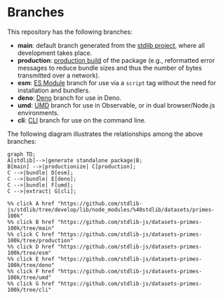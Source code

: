 <!--

@license Apache-2.0

Copyright (c) 2023 The Stdlib Authors.

Licensed under the Apache License, Version 2.0 (the "License");
you may not use this file except in compliance with the License.
You may obtain a copy of the License at

    http://www.apache.org/licenses/LICENSE-2.0

Unless required by applicable law or agreed to in writing, software
distributed under the License is distributed on an "AS IS" BASIS,
WITHOUT WARRANTIES OR CONDITIONS OF ANY KIND, either express or implied.
See the License for the specific language governing permissions and
limitations under the License.

-->

# Branches

This repository has the following branches:

-   **main**: default branch generated from the [stdlib project][stdlib-url], where all development takes place.
-   **production**: [production build][production-url] of the package (e.g., reformatted error messages to reduce bundle sizes and thus the number of bytes transmitted over a network).
-   **esm**: [ES Module][esm-url] branch for use via a `script` tag without the need for installation and bundlers.
-   **deno**: [Deno][deno-url] branch for use in Deno.
-   **umd**: [UMD][umd-url] branch for use in Observable, or in dual browser/Node.js environments.
-   **cli**: [CLI][cli-url] branch for use on the command line.

The following diagram illustrates the relationships among the above branches:

```mermaid
graph TD;
A[stdlib]-->|generate standalone package|B;
B[main] -->|productionize| C[production];
C -->|bundle| D[esm];
C -->|bundle| E[deno];
C -->|bundle| F[umd];
C -->|extract| G[cli];

%% click A href "https://github.com/stdlib-js/stdlib/tree/develop/lib/node_modules/%40stdlib/datasets/primes-100k"
%% click B href "https://github.com/stdlib-js/datasets-primes-100k/tree/main"
%% click C href "https://github.com/stdlib-js/datasets-primes-100k/tree/production"
%% click D href "https://github.com/stdlib-js/datasets-primes-100k/tree/esm"
%% click E href "https://github.com/stdlib-js/datasets-primes-100k/tree/deno"
%% click F href "https://github.com/stdlib-js/datasets-primes-100k/tree/umd"
%% click G href "https://github.com/stdlib-js/datasets-primes-100k/tree/cli"
```

[stdlib-url]: https://github.com/stdlib-js/stdlib/tree/develop/lib/node_modules/%40stdlib/datasets/primes-100k
[production-url]: https://github.com/stdlib-js/datasets-primes-100k/tree/production
[deno-url]: https://github.com/stdlib-js/datasets-primes-100k/tree/deno
[umd-url]: https://github.com/stdlib-js/datasets-primes-100k/tree/umd
[esm-url]: https://github.com/stdlib-js/datasets-primes-100k/tree/esm
[cli-url]: https://github.com/stdlib-js/datasets-primes-100k/tree/cli